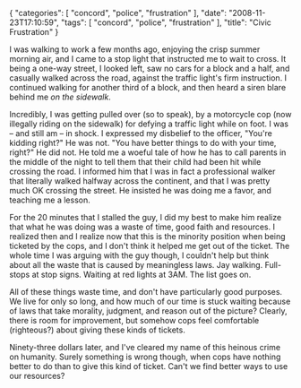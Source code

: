 {
    "categories": [
        "concord", 
        "police", 
        "frustration"
    ], 
    "date": "2008-11-23T17:10:59", 
    "tags": [
        "concord", 
        "police", 
        "frustration"
    ], 
    "title": "Civic Frustration"
}

I was walking to work a few months ago, enjoying the crisp summer morning air, and I came to a stop light that instructed me to wait to cross. It being a one-way street, I looked left, saw no cars for a block and a half, and casually walked across the road, against the traffic light's firm instruction. I continued walking for another third of a block, and then heard a siren blare behind me <i>on the sidewalk</i>.

Incredibly, I was getting pulled over (so to speak), by a motorcycle cop (now illegally riding on the sidewalk) for defying a traffic light while on foot. I was &ndash; and still am &ndash; in shock. I expressed my disbelief to the officer, "You're kidding right?" He was not. "You have better things to do with your time, right?" He did not. He told me a woeful tale of how he has to call parents in the middle of the night to tell them that their child had been hit while crossing the road. I informed him that I was in fact a professional walker that literally walked halfway across the continent, and that I was pretty much OK crossing the street. He insisted he was doing me a favor, and teaching me a lesson.

For the 20 minutes that I stalled the guy, I did my best to make him realize that what he was doing was a waste of time, good faith and resources. I realized then and I realize now that this is the minority position when being ticketed by the cops, and I don't think it helped me get out of the ticket. The whole time I was arguing with the guy though, I couldn't help but think about all the waste that is caused by meaningless laws. Jay walking. Full-stops at stop signs. Waiting at red lights at 3AM. The list goes on.

All of these things waste time, and don't have particularly good purposes. We live for only so long, and how much of our time is stuck waiting because of laws that take morality, judgment, and reason out of the picture? Clearly, there is room for improvement, but somehow cops feel comfortable (righteous?) about giving these kinds of tickets.

Ninety-three dollars later, and I've cleared my name of this heinous crime on humanity. Surely something is wrong though, when cops have nothing better to do than to give this kind of ticket. Can't we find better ways to use our resources? <!--break-->